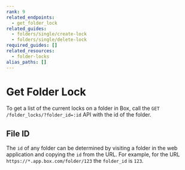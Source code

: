 ```yaml
---
rank: 9
related_endpoints:
  - get_folder_lock
related_guides:
  - folders/single/create-lock
  - folders/single/delete-lock
required_guides: []
related_resources:
  - folder-locks
alias_paths: []
---
```


# Get Folder Lock

To get a list of the current locks on a folder in Box, call the
`GET /folder_locks/?folder_id=:id` API with the id of the folder.

<Samples id='get_folder_locks' />

## File ID

The `id` of any folder can be determined by visiting a folder in the web
application and copying the `id` from the URL. For example, for the URL
`https://*.app.box.com/folder/123` the `folder_id` is `123`.